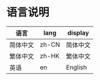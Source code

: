 # 语言说明

| 语言  |  lang  | display       |
|------|-------------------|---------------------|
| 简体中文 |  zh-CN  |     简体中文     |
| 繁体中文 |  zh-HK  |     繁体中文     |          
| 英语     |  en     |     English     |